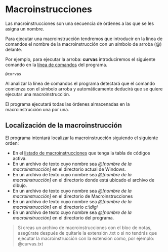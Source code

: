 # Macroinstrucciones

Las macroinstrucciones son una secuencia de órdenes a las que se les asigna un nombre.

Para ejecutar una macroinstrucción tendremos que introducir en la línea de comandos el nombre de la macroinstrucción con un símbolo de arroba \(@\) delante.

Por ejemplo, para ejecutar la arroba: **curvas** introduciremos el siguiente comando en la [línea de comandos](./) del programa.

```text
@curvas
```

Al analizar la línea de comandos el programa detectará que el comando comienza con el símbolo arroba y automáticamente deducirá que se quiere ejecutar una macroinstrucción.

El programa ejecutará todas las órdenes almacenadas en la macroinstrucción una por una.

## Localización de la macroinstrucción

El programa intentará localizar la macroinstrucción siguiendo el siguiente orden:

* En el [listado de macroinstrucciones](../../../../editor-de-tablas-de-codigos/pestanas/macroinstrucciones.md) que tenga la tabla de códigos activa.
* En un archivo de texto cuyo nombre sea _@\[nombre de la macroinstrucción\]_ en el directorio actual de Windows.
* En un archivo de texto cuyo nombre sea _@\[nombre de la macroinstrucción\]_ en el directorio donde está ubicado el archivo de dibujo.
* En un archivo de texto cuyo nombre sea _@\[nombre de la macroinstrucción\]_ en el directorio de Macroinstrucciones
* En un archivo de texto cuyo nombre sea _@\[nombre de la macroinstrucción\]_ en el directorio _c:\digi_
* En un archivo de texto cuyo nombre sea _@\[nombre de la macroinstrucción\]_ en el directorio del programa.

> Si creas un archivo de macroinstrucciones con el bloc de notas, asegúrate después de quitarle la extensión .txt o si no tendrás que ejecutar la macroinstrucción con la extensión como, por ejemplo: @curvas.txt

